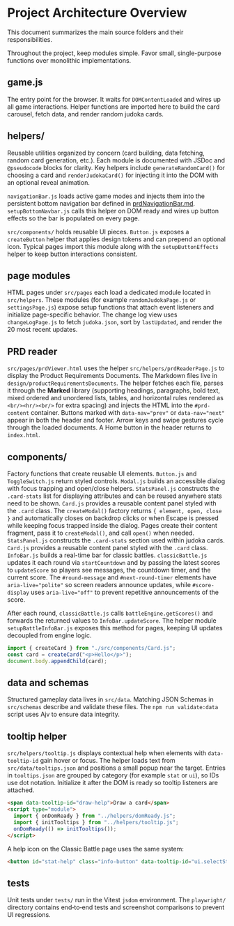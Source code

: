 # Project Architecture Overview

This document summarizes the main source folders and their responsibilities.

Throughout the project, keep modules simple. Favor small,
single-purpose functions over monolithic implementations.

## game.js

The entry point for the browser. It waits for `DOMContentLoaded` and wires up all game interactions. Helper functions are imported here to build the card carousel, fetch data, and render random judoka cards.

## helpers/

Reusable utilities organized by concern (card building, data fetching, random card generation, etc.). Each module is documented with JSDoc and `@pseudocode` blocks for clarity.
Key helpers include `generateRandomCard()` for choosing a card and `renderJudokaCard()` for injecting it into the DOM with an optional reveal animation.

`navigationBar.js` loads active game modes and injects them into the persistent bottom navigation bar defined in [prdNavigationBar.md](productRequirementsDocuments/prdNavigationBar.md). `setupBottomNavbar.js` calls this helper on DOM ready and wires up button effects so the bar is populated on every page.

`src/components/` holds reusable UI pieces. `Button.js` exposes a `createButton` helper that applies design tokens and can prepend an optional icon. Typical pages import this module along with the `setupButtonEffects` helper to keep button interactions consistent.

## page modules

HTML pages under `src/pages` each load a dedicated module located in
`src/helpers`. These modules (for example `randomJudokaPage.js` or
`settingsPage.js`) expose setup functions that attach event listeners and
initialize page-specific behavior. The change log view uses
`changeLogPage.js` to fetch `judoka.json`, sort by `lastUpdated`, and render the
20 most recent updates.

## PRD reader

`src/pages/prdViewer.html` uses the helper
`src/helpers/prdReaderPage.js` to display the Product Requirements
Documents. The Markdown files live in
`design/productRequirementsDocuments`. The helper fetches each file,
parses it through the **Marked** library (supporting headings, paragraphs, bold text, mixed ordered and unordered lists, tables, and horizontal rules rendered as `<br/><hr/><br/>` for extra spacing) and injects the HTML into the
`#prd-content` container. Buttons marked with `data-nav="prev"` or `data-nav="next"`
appear in both the header and footer. Arrow keys and swipe gestures cycle through
the loaded documents. A Home button in the header returns to `index.html`.

## components/

Factory functions that create reusable UI elements. `Button.js` and
`ToggleSwitch.js` return styled controls. `Modal.js` builds an accessible dialog with focus trapping and open/close helpers. `StatsPanel.js` constructs
the `.card-stats` list for displaying attributes and can be reused anywhere
stats need to be shown. `Card.js` provides a reusable content panel styled with
the `.card` class. The `createModal()` factory returns `{ element, open, close }` and
automatically closes on backdrop clicks or when Escape is pressed while
keeping focus trapped inside the dialog. Pages create their content fragment,
pass it to `createModal()`, and call `open()` when needed. `StatsPanel.js`
constructs the `.card-stats` section used within judoka cards. `Card.js`
provides a reusable content panel styled with the `.card` class.
`InfoBar.js` builds a real-time bar for classic battles. `classicBattle.js` updates it
each round via `startCountdown` and by passing the latest scores to `updateScore`
so players see messages, the countdown timer, and the current score. The
`#round-message` and `#next-round-timer` elements have `aria-live="polite"` so
screen readers announce updates, while `#score-display` uses `aria-live="off"` to
prevent repetitive announcements of the score.

After each round, `classicBattle.js` calls `battleEngine.getScores()` and forwards
the returned values to `InfoBar.updateScore`. The helper module `setupBattleInfoBar.js`
exposes this method for pages, keeping UI updates decoupled from engine logic.

```javascript
import { createCard } from "./src/components/Card.js";
const card = createCard("<p>Hello</p>");
document.body.appendChild(card);
```

## data and schemas

Structured gameplay data lives in `src/data`. Matching JSON Schemas in `src/schemas` describe and validate these files. The `npm run validate:data` script uses Ajv to ensure data integrity.

## tooltip helper

`src/helpers/tooltip.js` displays contextual help when elements with
`data-tooltip-id` gain hover or focus. The helper loads text from
`src/data/tooltips.json` and positions a small popup near the target.
Entries in `tooltips.json` are grouped by category (for example `stat`
or `ui`), so IDs use dot notation. Initialize it after the DOM is ready
so tooltip listeners are attached.

```html
<span data-tooltip-id="draw-help">Draw a card</span>
<script type="module">
  import { onDomReady } from "../helpers/domReady.js";
  import { initTooltips } from "../helpers/tooltip.js";
  onDomReady(() => initTooltips());
</script>
```

A help icon on the Classic Battle page uses the same system:

```html
<button id="stat-help" class="info-button" data-tooltip-id="ui.selectStat">?</button>
```

## tests

Unit tests under `tests/` run in the Vitest `jsdom` environment. The `playwright/` directory contains end‑to‑end tests and screenshot comparisons to prevent UI regressions.

